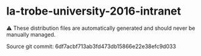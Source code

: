 # la-trobe-university-2016-intranet

:warning: These distribution files are automatically generated and should never be manually managed.

Source git commit: 6df7acbf713ab3fd473db15866e22e38efc9d033
